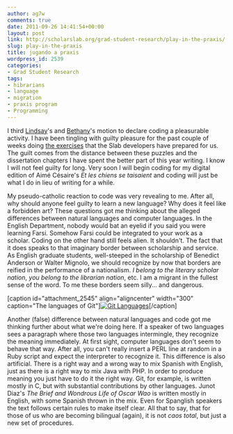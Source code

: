 ```yaml
---
author: ag7w
comments: true
date: 2011-09-26 14:41:54+00:00
layout: post
link: http://scholarslab.org/grad-student-research/play-in-the-praxis/
slug: play-in-the-praxis
title: jugando a praxis
wordpress_id: 2539
categories:
- Grad Student Research
tags:
- hibrarians
- language
- migration
- praxis program
- Programming
---
```


I third [Lindsay](http://www.scholarslab.org/praxis-program/the-pleasures-of-programming/)'s and [Bethany](http://www.scholarslab.org/praxis-program/ruby-slippers/)'s motion to declare coding a pleasurable activity. I have been tingling with guilty pleasure for the past couple of weeks doing [the exercises](http://praxis.scholarslab.org/exercises/) that the Slab developers have prepared for us. The guilt comes from the distance between these puzzles and the dissertation chapters I have spent the better part of this year writing. I know I will not feel guilty for long. Very soon I will begin coding for my digital edition of Aimé Césaire's _Et les chiens se taisaient_ and coding will just be what I do in lieu of writing for a while.

My pseudo-catholic reaction to code was very revealing to me. After all, why should anyone feel guilty to learn a new language? Why does it feel like a forbidden art? These questions got me thinking about the alleged differences between natural languages and computer languages. In the English Department, nobody would bat an eyelid if you said you were learning Farsi. Somehow Farsi could be integrated to your work as a scholar. Coding on the other hand still feels alien. It shouldn't. The fact that it does speaks to that imaginary border between scholarship and service. As English graduate students, well-steeped in the scholarship of Benedict Anderson or Walter Mignolo, we should recognize by now that borders are reified in the performance of a nationalism. _I belong to the literary scholar nation_, _you belong to the librarian nation_, etc. I am a migrant in the fullest sense of the word. To me these borders seem silly... and dangerous.

[caption id="attachment_2545" align="aligncenter" width="300" caption="The languages of Git"][![Git Languages](http://www.scholarslab.org/wp-content/uploads/2011/09/git-lang-300x136.png)](http://www.scholarslab.org/praxis-program/play-in-the-praxis/attachment/git-lang/)[/caption]

Another (false) difference between natural languages and code got me thinking further about what we're doing here. If a speaker of two languages sees a paragraph where those two languages intermingle, they recognize the meaning immediately. At first sight, computer languages don't seem to behave that way. After all, you can't really insert a PERL line at random in a Ruby script and expect the interpreter to recognize it. This difference is also artificial. There is a right way and a wrong way to mix Spanish with English, just as there is a right way to mix Java with PHP. In order to produce meaning you just have to do it the right way. Git, for example, is written mostly in C, but with substantial contributions by other languages. Junot Diaz's _The Brief and Wondrous Life of Oscar Wao_ is written mostly in English, with some Spanish thrown in the mix. Even for Spanglish speakers the text follows certain rules to make itself clear. All that to say, that for those of us who are becoming bilingual (again), it is not _caos total_, but just a new set of procedures.
